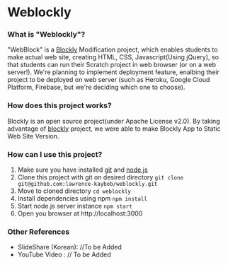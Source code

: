 # Weblockly

### What is "Weblockly"?
"WebBlock" is a [Blockly](https://developers.google.com/blockly) Modification project, which enables students to make actual web site, creating HTML, CSS, Javascript(Using jQuery), so that students can run their Scratch project in web browser (or on a web server!).
We're planning to implement deployment feature, enalbing their project to be deployed on web server (such as Heroku, Google Cloud Platform, Firebase, but we're deciding which one to choose).

### How does this project works?
Blockly is an open source project(under Apache License v2.0). By taking advantage of [blockly](https://github.com/google/blockly) project, we were able to make Blockly App to Static Web Site Version.

### How can I use this project?
1. Make sure you have installed [git](https://git-scm.com/downloads) and [node.js](https://nodejs.org) 
2. Clone this project with git on desired directory
```git clone git@github.com:lawrence-kaybob/weblockly.git```
3. Move to cloned directory
```cd weblockly```
4. Install dependencies using npm
```npm install```
5. Start node.js server instance
```npm start```
6.  Open you browser at http://localhost:3000

### Other References
* SlideShare (Korean): //To be Added
* YouTube Video : // To be Added
